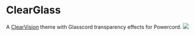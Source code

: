 # ClearGlass
A [ClearVision](https://github.com/ClearVision/ClearVision-v6) theme with Glasscord transparency effects for Powercord.
![](https://i.imgur.com/XxuAsGJ.gif)

